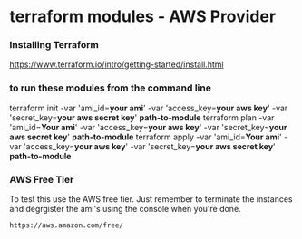 # terraform modules  - AWS Provider

### Installing Terraform

https://www.terraform.io/intro/getting-started/install.html

### to run these modules from the command line


terraform init  -var 'ami_id=<b>your ami</b>' -var 'access_key=<b>your aws key</b>' -var 'secret_key=<b>your aws secret key</b>' <b>path-to-module</b>
terraform plan  -var 'ami_id=<b>Your ami</b>' -var 'access_key=<b>your aws key</b>' -var 'secret_key=<b>your aws secret key</b>' <b>path-to-module</b>
terraform apply  -var 'ami_id=<b>Your ami</b>' -var 'access_key=<b>your aws key</b>' -var 'secret_key=<b>your aws secret key</b>' <b>path-to-module</b>

### AWS Free Tier
To test this use the AWS free tier. Just remember to terminate the instances and degrgister the ami's using the console when you're done.


    https://aws.amazon.com/free/
